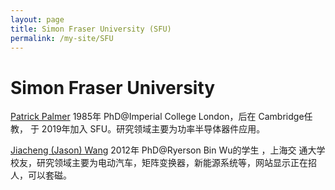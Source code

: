 ```yaml
---
layout: page
title: Simon Fraser University (SFU)
permalink: /my-site/SFU
---
```

# Simon Fraser University

[Patrick Palmer](https://www.sfu.ca/mechatronics/people/faculty/Patrick_Palmer.html) 1985年 PhD@Imperial College London，后在 Cambridge任教，
于 2019年加入 SFU。研究领域主要为功率半导体器件应用。

[Jiacheng (Jason) Wang](http://www.sfu.ca/~jwa156/) 2012年 PhD@Ryerson Bin Wu的学生 ，上海交
通大学校友，研究领域主要为电动汽车，矩阵变换器，新能源系统等，网站显示正在招人，可以套磁。

